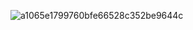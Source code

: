 ![a1065e1799760bfe66528c352be9644c](https://github.com/user-attachments/assets/b1c949a4-e8eb-47ad-8d02-fd2183bbc4c4)
